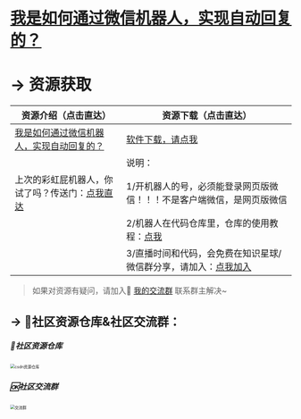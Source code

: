 # [我是如何通过微信机器人，实现自动回复的？](https://www.bilibili.com/video/BV1Q64y1Z7TB)




# → 资源获取




| 资源介绍（点击直达）                                         | 资源下载（点击直达）                                         |
| ------------------------------------------------------------ | ------------------------------------------------------------ |
| [我是如何通过微信机器人，实现自动回复的？](https://www.bilibili.com/video/BV1Q64y1Z7TB) | [软件下载，请点我](https://github.com/zhaofeng092/wechat_robot/tree/main/exe) |
|                                                              | 说明：                                                       |
| 上次的彩虹屁机器人，你试了吗？传送门：[点我直达](https://mp.weixin.qq.com/s/KarWOWBxpx2x6V02K2sPHQ) | 1/开机器人的号，必须能登录网页版微信！！！不是客户端微信，是网页版微信 |
|                                                              | 2/机器人在代码仓库里，仓库的使用教程：[点我](https://www.bilibili.com/video/BV1Ry4y1m7Ai) |
|                                                              | 3/直播时间和代码，会免费在知识星球/微信群分享，请加入：[点我加入](https://mp.weixin.qq.com/s/oLSUxE1RwTFK5iJFb-jFgQ) |

> 如果对资源有疑问，请加入🚸 [我的交流群](https://mp.weixin.qq.com/s/6cR5fMSCtdI5sJdWiDwhOA) 联系群主解决~



## → 🚀社区资源仓库&社区交流群：

##### 📱社区资源仓库

<img src="https://img-blog.csdnimg.cn/20201231105911656.jpg?x-oss-process=image/watermark,type_ZmFuZ3poZW5naGVpdGk,shadow_10,text_aHR0cHM6Ly9ibG9nLmNzZG4ubmV0L3dlaXhpbl80MjMyMTUxNw==,size_16,color_FFFFFF,t_70#pic_center" alt="csdn资源仓库" style="zoom:50%;" />

##### 🆗社区交流群

<img src="https://img-blog.csdnimg.cn/20210102004119705.jpg?x-oss-process=image/watermark,type_ZmFuZ3poZW5naGVpdGk,shadow_10,text_aHR0cHM6Ly9ibG9nLmNzZG4ubmV0L3dlaXhpbl80MjMyMTUxNw==,size_16,color_FFFFFF,t_70#pic_center" alt="交流群" style="zoom:50%;" />


